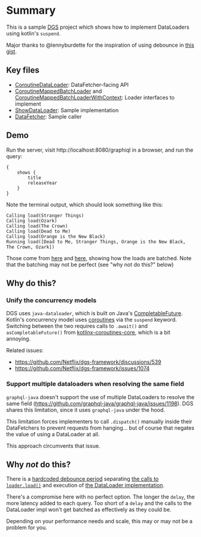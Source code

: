 # Summary

This is a sample [DGS](https://netflix.github.io/dgs/) project which shows how to implement DataLoaders
using kotlin's `suspend`.

Major thanks to @lennyburdette for the inspiration of using debounce in [this gist](https://gist.github.com/lennyburdette/f3fe6ae7a498698774cc95d1bfc956b4).

## Key files

- [CoroutineDataLoader](./src/main/kotlin/me/fluffshark/dgskotlindataloader/loaders/CoroutineDataLoader.kt): DataFetcher-facing API
- [CoroutineMappedBatchLoader](./src/main/kotlin/me/fluffshark/dgskotlindataloader/loaders/CoroutineMappedBatchLoader.kt) and [CoroutineMappedBatchLoaderWithContext](./src/main/kotlin/me/fluffshark/dgskotlindataloader/loaders/CoroutineMappedBatchLoaderWithContext.kt): Loader interfaces to implement
- [ShowDataLoader](./src/main/kotlin/me/fluffshark/dgskotlindataloader/ShowDataLoader.kt): Sample implementation
- [DataFetcher](./src/main/kotlin/me/fluffshark/dgskotlindataloader/DataFetcher.kt): Sample caller

## Demo

Run the server, visit http://localhost:8080/graphiql in a browser, and run the query:

```
{
    shows {
        title
        releaseYear
    }
}
```

Note the terminal output, which should look something like this:

```
Calling load(Stranger Things)
Calling load(Ozark)
Calling load(The Crown)
Calling load(Dead to Me)
Calling load(Orange is the New Black)
Running load([Dead to Me, Stranger Things, Orange is the New Black, The Crown, Ozark])
```

Those come from [here](https://github.com/fluff-shark/dgs-kotlin-dataloader-example/blob/cc353a004887528908248ea3932a5956933fd3ae/src/main/kotlin/me/fluffshark/dgskotlindataloader/DataFetcher.kt#L25) and [here](https://github.com/fluff-shark/dgs-kotlin-dataloader-example/blob/cc353a004887528908248ea3932a5956933fd3ae/src/main/kotlin/me/fluffshark/dgskotlindataloader/ShowDataLoader.kt#L13), showing how the loads are batched. Note that the batching may not be perfect (see "why not do this?" below)

## Why do this?

### Unify the concurrency models

DGS uses `java-dataloader`, which is built on Java's [CompletableFuture](https://docs.oracle.com/javase/8/docs/api/java/util/concurrent/CompletableFuture.html).
Kotlin's concurrency model uses [coroutines](https://kotlinlang.org/docs/coroutines-guide.html) via the `suspend` keyword.
Switching between the two requires calls to `.await()` and `asCompletableFuture()` from [kotlinx-coroutines-core](https://kotlinlang.org/api/kotlinx.coroutines/kotlinx-coroutines-core/kotlinx.coroutines.future/), which is a bit annoying.

Related issues:

- https://github.com/Netflix/dgs-framework/discussions/539
- https://github.com/Netflix/dgs-framework/issues/1074

### Support multiple dataloaders when resolving the same field

`graphql-java` doesn't support the use of multiple DataLoaders to resolve the same field (https://github.com/graphql-java/graphql-java/issues/1198).
DGS shares this limitation, since it uses `graphql-java` under the hood.

This limitation forces implementers to call `.dispatch()` manually inside their DataFetchers to prevent
requests from hanging... but of course that negates the value of using a DataLoader at all.

This approach circumvents that issue.

## Why _not_ do this?

There is a [hardcoded debounce period](https://github.com/fluff-shark/dgs-kotlin-dataloader-example/blob/05a76c12e7e0f6a13596bf4fd31916963b459a1c/src/main/kotlin/me/fluffshark/dgskotlindataloader/loaders/AbstractCoroutineDataLoader.kt#L61)
separating [the calls to `loader.load()`](https://github.com/fluff-shark/dgs-kotlin-dataloader-example/blob/05a76c12e7e0f6a13596bf4fd31916963b459a1c/src/main/kotlin/me/fluffshark/dgskotlindataloader/DataFetcher.kt#L26)
and execution of [the DataLoader implementation](https://github.com/fluff-shark/dgs-kotlin-dataloader-example/blob/05a76c12e7e0f6a13596bf4fd31916963b459a1c/src/main/kotlin/me/fluffshark/dgskotlindataloader/ShowDataLoader.kt#L12).

There's a compromise here with no perfect option. The longer the `delay`, the more latency added to each query. Too short of a `delay` and
the calls to the DataLoader impl won't get batched as effectively as they could be.

Depending on your performance needs and scale, this may or may not be a problem for you.